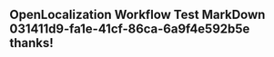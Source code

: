 <properties
ms.topic="hero-topic"
ms.test1="hero-topic"
ms.test2="test"/>

## OpenLocalization Workflow Test MarkDown 031411d9-fa1e-41cf-86ca-6a9f4e592b5e thanks!
